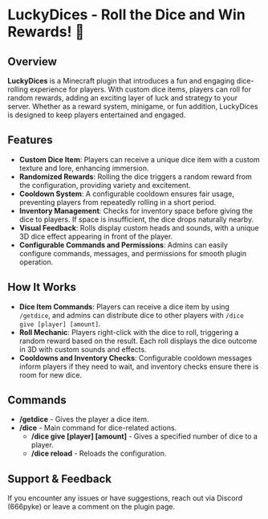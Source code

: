 # LuckyDices - Roll the Dice and Win Rewards! 🎲

## Overview
**LuckyDices** is a Minecraft plugin that introduces a fun and engaging dice-rolling experience for players. With custom dice items, players can roll for random rewards, adding an exciting layer of luck and strategy to your server. Whether as a reward system, minigame, or fun addition, LuckyDices is designed to keep players entertained and engaged.

## Features
- **Custom Dice Item**: Players can receive a unique dice item with a custom texture and lore, enhancing immersion.
- **Randomized Rewards**: Rolling the dice triggers a random reward from the configuration, providing variety and excitement.
- **Cooldown System**: A configurable cooldown ensures fair usage, preventing players from repeatedly rolling in a short period.
- **Inventory Management**: Checks for inventory space before giving the dice to players. If space is insufficient, the dice drops naturally nearby.
- **Visual Feedback**: Rolls display custom heads and sounds, with a unique 3D dice effect appearing in front of the player.
- **Configurable Commands and Permissions**: Admins can easily configure commands, messages, and permissions for smooth plugin operation.

## How It Works
- **Dice Item Commands**: Players can receive a dice item by using `/getdice`, and admins can distribute dice to other players with `/dice give [player] [amount]`.
- **Roll Mechanic**: Players right-click with the dice to roll, triggering a random reward based on the result. Each roll displays the dice outcome in 3D with custom sounds and effects.
- **Cooldowns and Inventory Checks**: Configurable cooldown messages inform players if they need to wait, and inventory checks ensure there is room for new dice.

## Commands
- **/getdice** - Gives the player a dice item.
- **/dice** - Main command for dice-related actions.
  - **/dice give [player] [amount]** - Gives a specified number of dice to a player.
  - **/dice reload** - Reloads the configuration.

## Support & Feedback
If you encounter any issues or have suggestions, reach out via Discord (666pyke) or leave a comment on the plugin page.
